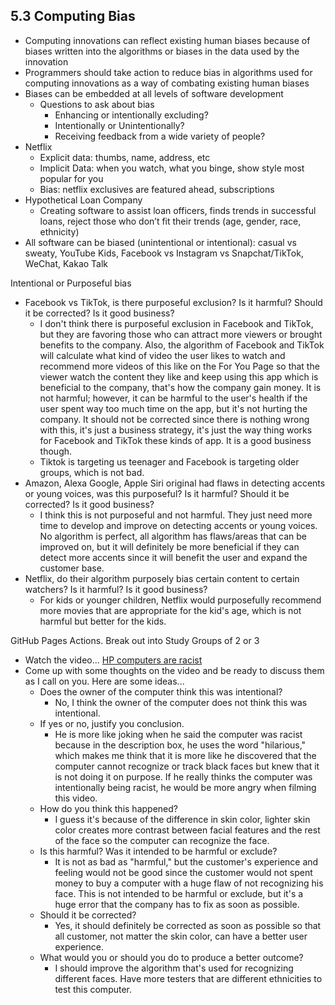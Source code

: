 ## 5.3 Computing Bias
* Computing innovations can reflect existing human biases because of biases written into the algorithms or biases in the data used by the innovation
* Programmers should take action to reduce bias in algorithms used for computing innovations as a way of combating existing human biases
* Biases can be embedded at all levels of software development
  * Questions to ask about bias
    * Enhancing or intentionally excluding?
    * Intentionally or Unintentionally?
    * Receiving feedback from a wide variety of people?
* Netflix
  * Explicit data: thumbs, name, address, etc
  * Implicit Data: when you watch, what you binge, show style most popular for you
  * Bias: netflix exclusives are featured ahead, subscriptions
* Hypothetical Loan Company
  * Creating software to assist loan officers, finds trends in successful loans, reject those who don’t fit their trends (age, gender, race, ethnicity)
* All software can be biased (unintentional or intentional): casual vs sweaty, YouTube Kids, Facebook vs Instagram vs Snapchat/TikTok, WeChat, Kakao Talk

Intentional or Purposeful bias
* Facebook vs TikTok, is there purposeful exclusion? Is it harmful? Should it be corrected? Is it good business?
  * I don't think there is purposeful exclusion in Facebook and TikTok, but they are favoring those who can attract more viewers or brought benefits to the company. Also, the algorithm of Facebook and TikTok will calculate what kind of video the user likes to watch and recommend more videos of this like on the For You Page so that the viewer watch the content they like and keep using this app which is beneficial to the company, that's how the company gain money. It is not harmful; however, it can be harmful to the user's health if the user spent way too much time on the app, but it's not hurting the company. It should not be corrected since there is nothing wrong with this, it's just a business strategy, it's just the way thing works for Facebook and TikTok these kinds of app. It is a good business though. 
  * Tiktok is targeting us teenager and Facebook is targeting older groups, which is not bad.
* Amazon, Alexa Google, Apple Siri original had flaws in detecting accents or young voices, was this purposeful? Is it harmful? Should it be corrected? Is it good business?
  * I think this is not purposeful and not harmful. They just need more time to develop and improve on detecting accents or young voices. No algorithm is perfect, all algorithm has flaws/areas that can be improved on, but it will definitely be more beneficial if they can detect more accents since it will benefit the user and expand the customer base. 
* Netflix, do their algorithm purposely bias certain content to certain watchers? Is it harmful? Is it good business?
  * For kids or younger children, Netflix would purposefully recommend more movies that are appropriate for the kid's age, which is not harmful but better for the kids. 

GitHub Pages Actions. Break out into Study Groups of 2 or 3
* Watch the video... [HP computers are racist](https://www.youtube.com/watch?v=t4DT3tQqgRM)
* Come up with some thoughts on the video and be ready to discuss them as I call on you. Here are some ideas...
  * Does the owner of the computer think this was intentional?
    * No, I think the owner of the computer does not think this was intentional.
  * If yes or no, justify you conclusion.
    * He is more like joking when he said the computer was racist because in the description box, he uses the word "hilarious," which makes me think that it is more like he discovered that the computer cannot recognize or track black faces but knew that it is not doing it on purpose. If he really thinks the computer was intentionally being racist, he would be more angry when filming this video. 
  * How do you think this happened?
    * I guess it's because of the difference in skin color, lighter skin color creates more contrast between facial features and the rest of the face so  the computer can recognize the face.
  * Is this harmful? Was it intended to be harmful or exclude?
    * It is not as bad as "harmful," but the customer's experience and feeling would not be good since the customer would not spent money to buy a computer with a huge flaw of not recognizing his face. This is not intended to be harmful or exclude, but it's a huge error that the company has to fix as soon as possible.
  * Should it be corrected?
    * Yes, it should definitely be corrected as soon as possible so that all customer, not matter the skin color, can have a better user experience.
  * What would you or should you do to produce a better outcome?
    * I should improve the algorithm that's used for recognizing different faces. Have more testers that are different ethnicities to test this computer.
